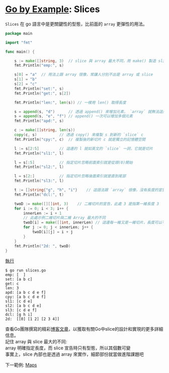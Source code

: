 # [Go by Example](../gobyexample.md): Slices

`Slices` 在 go 語言中是更關鍵性的型態，比前面的 `array` 更彈性的用法。

``` go
package main

import "fmt"

func main() {

    s := make([]string, 3)	// slice 與 array 最大不同，用 make() 製造 slice 空間
    fmt.Println("emp:", s)

    s[0] = "a"	// 用法上跟 array 很像，常讓人分別不出是 array 或 slice
    s[1] = "b"
    s[2] = "c"
    fmt.Println("set:", s)
    fmt.Println("get:", s[2])

    fmt.Println("len:", len(s))	// 一樣用 len() 取得長度

    s = append(s, "d")		// 透過 append() 來增加元素， `array` 就無法這麼做
    s = append(s, "e", "f")	// append() 一次可以增加多個元素
    fmt.Println("apd:", s)

    c := make([]string, len(s))
    copy(c, s)			// 透過 copy() 來複製 s 到新的 `slice` c
    fmt.Println("cpy:", c)	// 複製後的新切片 c 就是獨立的記憶體空間

    l := s[2:5]			// 這邊的 l 就如英文的 `slice` 一詞，它就是切片
    fmt.Println("sl1:", l)

    l = s[:5]			// 指定切片忽略前面索引就是從頭(0)開始
    fmt.Println("sl2:", l)

    l = s[2:]			// 指定切片忽略後面索引就是直到尾部
    fmt.Println("sl3:", l)

    t := []string{"g", "h", "i"}	// 這語法跟 `array` 很像，沒有長度的宣告就是切片
    fmt.Println("dcl:", t)

    twoD := make([][]int, 3)	// 二維切片的宣告，此處 3 是指第一維長度 3
    for i := 0; i < 3; i++ {
        innerLen := i + 1
        // 此處示例二維切片與二維 Array 最大的不同
        twoD[i] = make([]int, innerLen)	// 這邊每一維又是一維切片，長度可以不同
        for j := 0; j < innerLen; j++ {
            twoD[i][j] = i + j
        }
    }
    fmt.Println("2d: ", twoD)
}
```
[執行](http://play.golang.org/p/iLnoIEIxeQ1)

``` shell
$ go run slices.go
emp: [  ]
set: [a b c]
get: c
len: 3
apd: [a b c d e f]
cpy: [a b c d e f]
sl1: [c d e]
sl2: [a b c d e]
sl3: [c d e f]
dcl: [g h i]
2d:  [[0] [1 2] [2 3 4]]
```

查看Go團隊撰寫的精彩[博客文章](http://blog.golang.org/2011/01/go-slices-usage-and-internals.html)，以獲取有關Go中slice的設計和實現的更多詳細信息。   
記住 array 與 slice 最大的不同:  
array 明確指定長度，而 slice 宣告時只有型態，所以其個數可變  
事實上，slice 內部也是透過 array 來實作，細節部份就當做進階課題吧


下一範例: [Maps](maps.md)
